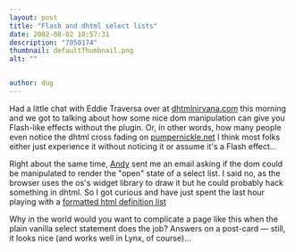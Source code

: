 ```yaml
---
layout: post
title: "Flash and dhtml select lists"
date: 2002-08-02 10:57:31
description: "7050174"
thumbnail: defaultThumbnail.png
alt: ""


author: dug
---
```


<p>Had a little chat with Eddie Traversa over at <a href="http://dhtmlnirvana.com/">dhtmlnirvana.com</a> this morning and we got to talking about how some nice dom manipulation can give you Flash-like effects without the plugin. Or, in other words, how many people even notice the dhtml cross fading on <a href="http://www.pumpernickle.net/">pumpernickle.net</a> I think most folks either just experience it without noticing it or assume it's a Flash effect...</p>

<p>Right about the same time, <a href="http://www.purplemanchester.co.uk/">Andy</a> sent me an email asking if the dom could be manipulated to render the "open" state of a select list. I said no, as the browser uses the os's widget library to draw it but he could probably hack something in dhtml. So I got curious and have just spent the last hour playing with a <a href="http://www.pumpernickle.net/andy_dev/select.html">formatted html definition list </a></p>

<p>Why in the world would you want to complicate a page like this when the plain vanilla select statement does the job? Answers on a post-card &mdash; still, it looks nice (and works well in Lynx, of course)...</p>
